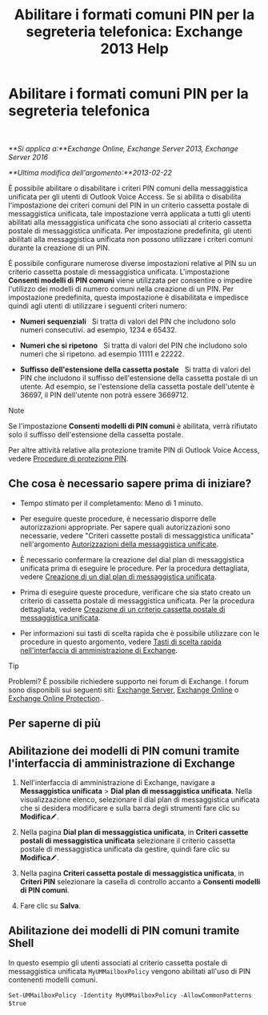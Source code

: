 ﻿---
title: 'Abilitare i formati comuni PIN per la segreteria telefonica: Exchange 2013 Help'
TOCTitle: Abilitare i formati comuni PIN per la segreteria telefonica
ms:assetid: 9940a8c2-f576-4089-ab96-8b318ad3da0f
ms:mtpsurl: https://technet.microsoft.com/it-it/library/JJ673546(v=EXCHG.150)
ms:contentKeyID: 50555639
ms.date: 05/22/2018
mtps_version: v=EXCHG.150
ms.translationtype: MT
---

# Abilitare i formati comuni PIN per la segreteria telefonica

 

_**Si applica a:**Exchange Online, Exchange Server 2013, Exchange Server 2016_

_**Ultima modifica dell'argomento:**2013-02-22_

È possibile abilitare o disabilitare i criteri PIN comuni della messaggistica unificata per gli utenti di Outlook Voice Access. Se si abilita o disabilita l'impostazione dei criteri comuni del PIN in un criterio cassetta postale di messaggistica unificata, tale impostazione verrà applicata a tutti gli utenti abilitati alla messaggistica unificata che sono associati al criterio cassetta postale di messaggistica unificata. Per impostazione predefinita, gli utenti abilitati alla messaggistica unificata non possono utilizzare i criteri comuni durante la creazione di un PIN.

È possibile configurare numerose diverse impostazioni relative al PIN su un criterio cassetta postale di messaggistica unificata. L'impostazione **Consenti modelli di PIN comuni** viene utilizzata per consentire o impedire l'utilizzo dei modelli di numero comuni nella creazione di un PIN. Per impostazione predefinita, questa impostazione è disabilitata e impedisce quindi agli utenti di utilizzare i seguenti criteri numero:

  - **Numeri sequenziali**   Si tratta di valori del PIN che includono solo numeri consecutivi. ad esempio, 1234 e 65432.

  - **Numeri che si ripetono**   Si tratta di valori del PIN che includono solo numeri che si ripetono. ad esempio 11111 e 22222.

  - **Suffisso dell'estensione della cassetta postale**   Si tratta di valori del PIN che includono il suffisso dell'estensione della cassetta postale di un utente. Ad esempio, se l'estensione della cassetta postale dell'utente è 36697, il PIN dell'utente non potrà essere 3669712.


> [!NOTE]
> Se l'impostazione <STRONG>Consenti modelli di PIN comuni</STRONG> è abilitata, verrà rifiutato solo il suffisso dell'estensione della cassetta postale.



Per altre attività relative alla protezione tramite PIN di Outlook Voice Access, vedere [Procedure di protezione PIN](pin-security-procedures-exchange-2013-help.md).

## Che cosa è necessario sapere prima di iniziare?

  - Tempo stimato per il completamento: Meno di 1 minuto.

  - Per eseguire queste procedure, è necessario disporre delle autorizzazioni appropriate. Per sapere quali autorizzazioni sono necessarie, vedere "Criteri cassette postali di messaggistica unificata" nell'argomento [Autorizzazioni della messaggistica unificate](unified-messaging-permissions-exchange-2013-help.md).

  - È necessario confermare la creazione del dial plan di messaggistica unificata prima di eseguire le procedure. Per la procedura dettagliata, vedere [Creazione di un dial plan di messaggistica unificata](create-a-um-dial-plan-exchange-2013-help.md).

  - Prima di eseguire queste procedure, verificare che sia stato creato un criterio di cassetta postale di messaggistica unificata. Per la procedura dettagliata, vedere [Creazione di un criterio cassetta postale di messaggistica unificata](create-a-um-mailbox-policy-exchange-2013-help.md).

  - Per informazioni sui tasti di scelta rapida che è possibile utilizzare con le procedure in questo argomento, vedere [Tasti di scelta rapida nell'interfaccia di amministrazione di Exchange](keyboard-shortcuts-in-the-exchange-admin-center-exchange-online-protection-help.md).


> [!TIP]
> Problemi? È possibile richiedere supporto nei forum di Exchange. I forum sono disponibili sui seguenti siti: <A href="https://go.microsoft.com/fwlink/p/?linkid=60612">Exchange Server</A>, <A href="https://go.microsoft.com/fwlink/p/?linkid=267542">Exchange Online</A> o <A href="https://go.microsoft.com/fwlink/p/?linkid=285351">Exchange Online Protection</A>..



## Per saperne di più

## Abilitazione dei modelli di PIN comuni tramite l'interfaccia di amministrazione di Exchange

1.  Nell'interfaccia di amministrazione di Exchange, navigare a **Messaggistica unificata** \> **Dial plan di messaggistica unificata**. Nella visualizzazione elenco, selezionare il dial plan di messaggistica unificata che si desidera modificare e sulla barra degli strumenti fare clic su **Modifica**![Icona Modifica](images/JJ218640.6f53ccb2-1f13-4c02-bea0-30690e6ea71d(EXCHG.150).gif "Icona Modifica").

2.  Nella pagina **Dial plan di messaggistica unificata**, in **Criteri cassette postali di messaggistica unificata** selezionare il criterio cassetta postale di messaggistica unificata da gestire, quindi fare clic su **Modifica**![Icona Modifica](images/JJ218640.6f53ccb2-1f13-4c02-bea0-30690e6ea71d(EXCHG.150).gif "Icona Modifica").

3.  Nella pagina **Criteri cassetta postale di messaggistica unificata**, in **Criteri PIN** selezionare la casella di controllo accanto a **Consenti modelli di PIN comuni**.

4.  Fare clic su **Salva**.

## Abilitazione dei modelli di PIN comuni tramite Shell

In questo esempio gli utenti associati al criterio cassetta postale di messaggistica unificata `MyUMMailboxPolicy` vengono abilitati all'uso di PIN contenenti modelli comuni.

    Set-UMMailboxPolicy -Identity MyUMMailboxPolicy -AllowCommonPatterns $true

